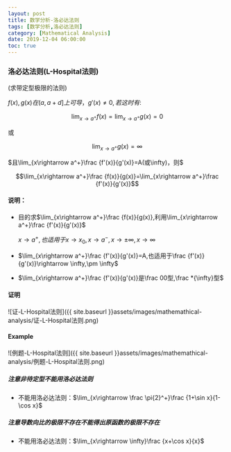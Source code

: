 ```yaml
---
layout: post
title: 数学分析-洛必达法则
tags: [数学分析,洛必达法则]
category: [Mathematical Analysis]
date: 2019-12-04 06:00:00
toc: true
---
```


### 洛必达法则(L-Hospital法则)

(求带定型极限的法则)

$f(x),g(x)在(a,a+d]上可导，g'(x)\neq 0,若这时有:$

$$\lim_{x\rightarrow a^+}f(x)=\lim_{x\rightarrow a^+}g(x)=0$$

或

$$\lim_{x\rightarrow a^+}g(x)=\infty$$

$且\lim_{x\rightarrow a^+}\frac {f'(x)}{g'(x)}=A(或\infty)，则$

$$\lim_{x\rightarrow a^+}\frac {f(x)}{g(x)}=\lim_{x\rightarrow a^+}\frac {f'(x)}{g'(x)}$$

#### 说明：

- 目的求$\lim_{x\rightarrow a^+}\frac {f(x)}{g(x)},利用\lim_{x\rightarrow a^+}\frac {f'(x)}{g'(x)}$

  $x\rightarrow a^+,也适用于x\rightarrow x_0,x\rightarrow a^-,x\rightarrow \pm \infty,x\rightarrow \infty$

- $\lim_{x\rightarrow a^+}\frac {f'(x)}{g'(x)}=A,也适用于\frac {f'(x)}{g'(x)}\rightarrow \infty,\pm \infty$
- $\lim_{x\rightarrow a^+}\frac {f'(x)}{g'(x)}是\frac 00型,\frac *{\infty}型$

#### 证明

![证-L-Hospital法则]({{ site.baseurl }}assets/images/mathemathical-analysis/证-L-Hospital法则.png)

#### Example

![例题-L-Hospital法则]({{ site.baseurl }}assets/images/mathemathical-analysis/例题-L-Hospital法则.png)

##### 注意非待定型不能用洛必达法则

- 不能用洛必达法则：$\lim_{x\rightarrow \frac \pi{2}^+}\frac {1+\sin x}{1-\cos x}$

##### 注意导数向比的极限不存在不能得出原函数的极限不存在

- 不能用洛必达法则：$\lim_{x\rightarrow \infty}\frac {x+\cos x}{x}$